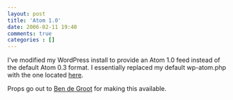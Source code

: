 ```yaml
---
layout: post
title: 'Atom 1.0'
date: 2006-02-11 19:40
comments: true
categories : []
---  
```


I've modified my WordPress install to provide an Atom 1.0 feed instead of the default Atom 0.3 format. I essentially replaced my default wp-atom.php with the one located <a href="http://dev.d10e.net/files/scripts/wp-atom.phps">here</a>.

Props go out to <a href="http://dev.d10e.net/nb/">Ben de Groot</a> for making this available.

